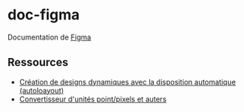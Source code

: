 # doc-figma

Documentation de [Figma](https://www.figma.com/)


## Ressources

- [Création de designs dynamiques avec la disposition automatique (autoloayout)](https://help.figma.com/hc/fr/articles/360040451373-Cr%C3%A9ation-de-designs-dynamiques-avec-la-disposition-automatique)
- [Convertisseur d'unités point/pixels et auters](https://www.convertir-unites.info/convertisseur-d-unites.php?type=schriftgroesse)

